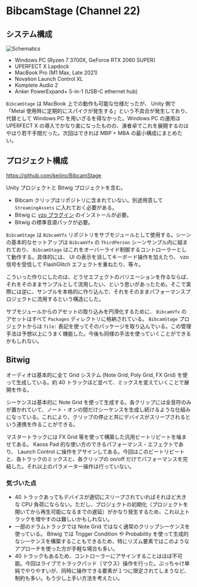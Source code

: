# BibcamStage (Channel 22)

## システム構成

![Schematics](https://user-images.githubusercontent.com/343936/178990585-e5e53546-8cbe-4033-aa50-d5e13e80ff16.png)

- Windows PC (Ryzen 7 3700X, GeForce RTX 2060 SUPER)
- UPERFECT X Lapdock
- MacBook Pro (M1 Max, Late 2021)
- Novation Launch Control XL
- Komplete Audio 2
- Anker PowerExpand+ 5-in-1 (USB-C ethernet hub)

`BibcamStage` は MacBook 上での動作も可能な仕様だったが、 Unity 側で「Metal 使用時に定期的にスパイクが発生する」という不具合が発生しており、代替として Windows PC を用いざるを得なかった。Windows PC の運用は UPERFECT X の導入でかなり楽になったものの、演者卓でこれを展開するのはやはり若干手間だった。次回はできれば MBP + MBA の最小構成にまとめたい。

## プロジェクト構成

https://github.com/keijiro/BibcamStage

Unity プロジェクトと Bitwig プロジェクトを含む。

- Bibcam クリップはリポジトリに含まれていない。別途用意して `StreamingAssets` に入れておく必要がある。
- Bitwig に [vzo プラグイン](https://github.com/keijiro/vzo) のインストールが必要。
- Bitwig の標準音源パックが必要。

`BibcamStage` は `BibcamVfx` リポジトリをサブモジュールとして使用する。シーンの基本的なセットアップは `BibcamVfx` の `ThirdPerson` シーンサンプル内に組まれており、 `BibcamStage` はこれをオーバーライド制御するコントローラーとして動作する。具体的には、 UI の表示を消してキーボード操作を加えたり、 vzo 信号を受信して FlashGlitch エフェクトを重ねたり、等々。

こういった作りにしたのは、どうせエフェクトのバリエーションを作るならば、それをそのままサンプルとして流用したい、という思いがあったため。そこで実際には逆に、サンプルを本格的に作り込んで、それをそのままパフォーマンスプロジェクトに流用するという構造にした。

サブモジュールからのアセットの取り込みを円滑化するために、 `BibcamVfx` のアセットはすべて `Packages` ディレクトリに格納されている。 `BibcamStage` プロジェクトからは `file:` 表記を使ってそのパッケージを取り込んでいる。この管理手法は予想以上にうまく機能した。今後も同様の手法を使っていくことができるかもしれない。

## Bitwig

オーディオは基本的に全て Grid システム (Note Grid, Poly Grid, FX Grid) を使って生成している。約 40 トラックほど並べて、ミックスを変えていくことで展開を作る。

シーケンスは基本的に Note Grid を使って生成する。各クリップには全音符のみが置かれていて、ノート・オンの間だけシーケンスを生成し続けるような仕組みになっている。これにより、クリップの停止と共にデバイスがスリープされるという連携を作ることができる。

マスタートラックには FX Grid 等を使って構築した汎用ビートリピートを噛ませてある。 Kaoss Pad 的な使い方のできるパフォーマンス・エフェクトであり、 Launch Control に操作をアサインしてある。今回はこのビートリピートと、各トラックのミックスと、各クリップの on/off だけでパフォーマンスを完結した。それ以上のパラメーター操作は行っていない。

### 気づいた点

- 40 トラックあってもデバイスが適切にスリープされていればそれほど大きな CPU 負荷にならない。ただし、プロジェクトの初期化（プロジェクトを開いてから再生可能になるまでの遅延）がかなり発生するため、これ以上トラックを増やすのは難しいかもしれない。
- 一部のドラムトラックでは Note Grid ではなく通常のクリップシーケンスを使っている。 Bitwig では Trigger Condition や Probability を使って生成的なシーケンスを構築することもできるため、特にリズム要素ではこのようなアプローチを使った方が手軽な場合も多い。
- 40 トラックもあるため、コントローラーにアサインすることはほぼ不可能。今回はライブでトラックパッド（マウス）操作を行った。ぶっちゃけ単純でやりやすいが、同時に操作できる要素が１つに限定されてしまうなど、制約も多い。もう少し上手い方法を考えたい。
